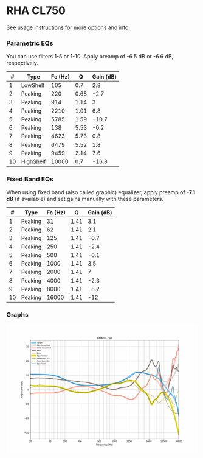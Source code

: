 # RHA CL750
See [usage instructions](https://github.com/jaakkopasanen/AutoEq#usage) for more options and info.

### Parametric EQs
You can use filters 1-5 or 1-10. Apply preamp of -6.5 dB or -6.6 dB, respectively.

|   # | Type      |   Fc (Hz) |    Q |   Gain (dB) |
|-----|-----------|-----------|------|-------------|
|   1 | LowShelf  |       105 | 0.7  |         2.8 |
|   2 | Peaking   |       220 | 0.68 |        -2.7 |
|   3 | Peaking   |       914 | 1.14 |         3   |
|   4 | Peaking   |      2210 | 1.01 |         6.8 |
|   5 | Peaking   |      5785 | 1.59 |       -10.7 |
|   6 | Peaking   |       138 | 5.53 |        -0.2 |
|   7 | Peaking   |      4623 | 5.73 |         0.8 |
|   8 | Peaking   |      6479 | 5.52 |         1.8 |
|   9 | Peaking   |      9459 | 2.14 |         7.6 |
|  10 | HighShelf |     10000 | 0.7  |       -16.8 |

### Fixed Band EQs
When using fixed band (also called graphic) equalizer, apply preamp of **-7.1 dB** (if available) and set gains manually with these parameters.

|   # | Type    |   Fc (Hz) |    Q |   Gain (dB) |
|-----|---------|-----------|------|-------------|
|   1 | Peaking |        31 | 1.41 |         3.1 |
|   2 | Peaking |        62 | 1.41 |         2.1 |
|   3 | Peaking |       125 | 1.41 |        -0.7 |
|   4 | Peaking |       250 | 1.41 |        -2.4 |
|   5 | Peaking |       500 | 1.41 |        -0.1 |
|   6 | Peaking |      1000 | 1.41 |         3.5 |
|   7 | Peaking |      2000 | 1.41 |         7   |
|   8 | Peaking |      4000 | 1.41 |        -2.3 |
|   9 | Peaking |      8000 | 1.41 |        -8.2 |
|  10 | Peaking |     16000 | 1.41 |       -12   |

### Graphs
![](./RHA%20CL750.png)
